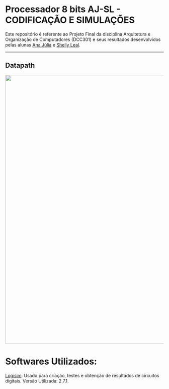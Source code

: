 # Processador 8 bits AJ-SL - CODIFICAÇÃO E SIMULAÇÕES 

Este repositório é referente ao Projeto Final da disciplina Arquitetura e Organização de Computadores (DCC301) e seus resultados desenvolvidos pelas alunas [Ana Júlia](https://github.com/A-juli07) e [Shelly Leal](https://github.com/ShellyLeal05).

----
## Datapath
<div>
  <img align="center" height "180em" src="https://github.com/ShellyLeal05/ThiagoVieira_ShellyLeal_dist_os_rr_2023/assets/94469543/1ee1b99d-85b2-455d-ba94-be4b0f6aefb8" width="850"/>
<div>

# Softwares Utilizados:
[Logisim](https://logisim.softonic.com.br/): Usado para criação, testes e obtenção de resultados de circuitos digitais. Versão Utilizada: 2.7.1.
